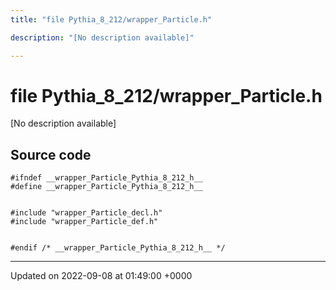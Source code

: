 ```yaml
---
title: "file Pythia_8_212/wrapper_Particle.h"

description: "[No description available]"

---
```


# file Pythia_8_212/wrapper_Particle.h

[No description available]




## Source code

```
#ifndef __wrapper_Particle_Pythia_8_212_h__
#define __wrapper_Particle_Pythia_8_212_h__


#include "wrapper_Particle_decl.h"
#include "wrapper_Particle_def.h"


#endif /* __wrapper_Particle_Pythia_8_212_h__ */
```


-------------------------------

Updated on 2022-09-08 at 01:49:00 +0000
